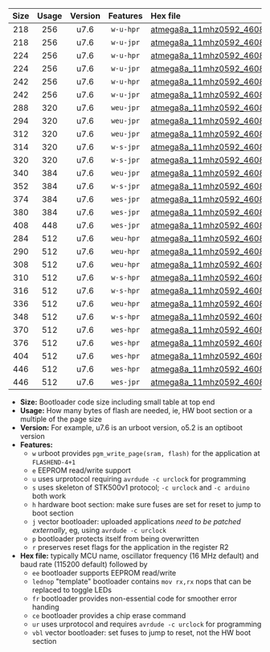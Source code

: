 |Size|Usage|Version|Features|Hex file|
|:-:|:-:|:-:|:-:|:--|
|218|256|u7.6|`w-u-hpr`|[atmega8a_11mhz0592_460800bps_ur.hex](https://raw.githubusercontent.com/stefanrueger/urboot/main/bootloaders/atmega8a/fcpu_11mhz0592/460800_bps/atmega8a_11mhz0592_460800bps_ur.hex)|
|218|256|u7.6|`w-u-jpr`|[atmega8a_11mhz0592_460800bps_ur_vbl.hex](https://raw.githubusercontent.com/stefanrueger/urboot/main/bootloaders/atmega8a/fcpu_11mhz0592/460800_bps/atmega8a_11mhz0592_460800bps_ur_vbl.hex)|
|224|256|u7.6|`w-u-hpr`|[atmega8a_11mhz0592_460800bps_lednop_ur.hex](https://raw.githubusercontent.com/stefanrueger/urboot/main/bootloaders/atmega8a/fcpu_11mhz0592/460800_bps/atmega8a_11mhz0592_460800bps_lednop_ur.hex)|
|224|256|u7.6|`w-u-jpr`|[atmega8a_11mhz0592_460800bps_lednop_ur_vbl.hex](https://raw.githubusercontent.com/stefanrueger/urboot/main/bootloaders/atmega8a/fcpu_11mhz0592/460800_bps/atmega8a_11mhz0592_460800bps_lednop_ur_vbl.hex)|
|242|256|u7.6|`w-u-hpr`|[atmega8a_11mhz0592_460800bps_lednop_fr_ur.hex](https://raw.githubusercontent.com/stefanrueger/urboot/main/bootloaders/atmega8a/fcpu_11mhz0592/460800_bps/atmega8a_11mhz0592_460800bps_lednop_fr_ur.hex)|
|242|256|u7.6|`w-u-jpr`|[atmega8a_11mhz0592_460800bps_lednop_fr_ur_vbl.hex](https://raw.githubusercontent.com/stefanrueger/urboot/main/bootloaders/atmega8a/fcpu_11mhz0592/460800_bps/atmega8a_11mhz0592_460800bps_lednop_fr_ur_vbl.hex)|
|288|320|u7.6|`weu-jpr`|[atmega8a_11mhz0592_460800bps_ee_ur_vbl.hex](https://raw.githubusercontent.com/stefanrueger/urboot/main/bootloaders/atmega8a/fcpu_11mhz0592/460800_bps/atmega8a_11mhz0592_460800bps_ee_ur_vbl.hex)|
|294|320|u7.6|`weu-jpr`|[atmega8a_11mhz0592_460800bps_ee_lednop_ur_vbl.hex](https://raw.githubusercontent.com/stefanrueger/urboot/main/bootloaders/atmega8a/fcpu_11mhz0592/460800_bps/atmega8a_11mhz0592_460800bps_ee_lednop_ur_vbl.hex)|
|312|320|u7.6|`weu-jpr`|[atmega8a_11mhz0592_460800bps_ee_lednop_fr_ur_vbl.hex](https://raw.githubusercontent.com/stefanrueger/urboot/main/bootloaders/atmega8a/fcpu_11mhz0592/460800_bps/atmega8a_11mhz0592_460800bps_ee_lednop_fr_ur_vbl.hex)|
|314|320|u7.6|`w-s-jpr`|[atmega8a_11mhz0592_460800bps_vbl.hex](https://raw.githubusercontent.com/stefanrueger/urboot/main/bootloaders/atmega8a/fcpu_11mhz0592/460800_bps/atmega8a_11mhz0592_460800bps_vbl.hex)|
|320|320|u7.6|`w-s-jpr`|[atmega8a_11mhz0592_460800bps_lednop_vbl.hex](https://raw.githubusercontent.com/stefanrueger/urboot/main/bootloaders/atmega8a/fcpu_11mhz0592/460800_bps/atmega8a_11mhz0592_460800bps_lednop_vbl.hex)|
|340|384|u7.6|`weu-jpr`|[atmega8a_11mhz0592_460800bps_ee_lednop_fr_ce_ur_vbl.hex](https://raw.githubusercontent.com/stefanrueger/urboot/main/bootloaders/atmega8a/fcpu_11mhz0592/460800_bps/atmega8a_11mhz0592_460800bps_ee_lednop_fr_ce_ur_vbl.hex)|
|352|384|u7.6|`w-s-jpr`|[atmega8a_11mhz0592_460800bps_lednop_fr_vbl.hex](https://raw.githubusercontent.com/stefanrueger/urboot/main/bootloaders/atmega8a/fcpu_11mhz0592/460800_bps/atmega8a_11mhz0592_460800bps_lednop_fr_vbl.hex)|
|374|384|u7.6|`wes-jpr`|[atmega8a_11mhz0592_460800bps_ee_vbl.hex](https://raw.githubusercontent.com/stefanrueger/urboot/main/bootloaders/atmega8a/fcpu_11mhz0592/460800_bps/atmega8a_11mhz0592_460800bps_ee_vbl.hex)|
|380|384|u7.6|`wes-jpr`|[atmega8a_11mhz0592_460800bps_ee_lednop_vbl.hex](https://raw.githubusercontent.com/stefanrueger/urboot/main/bootloaders/atmega8a/fcpu_11mhz0592/460800_bps/atmega8a_11mhz0592_460800bps_ee_lednop_vbl.hex)|
|408|448|u7.6|`wes-jpr`|[atmega8a_11mhz0592_460800bps_ee_lednop_fr_vbl.hex](https://raw.githubusercontent.com/stefanrueger/urboot/main/bootloaders/atmega8a/fcpu_11mhz0592/460800_bps/atmega8a_11mhz0592_460800bps_ee_lednop_fr_vbl.hex)|
|284|512|u7.6|`weu-hpr`|[atmega8a_11mhz0592_460800bps_ee_ur.hex](https://raw.githubusercontent.com/stefanrueger/urboot/main/bootloaders/atmega8a/fcpu_11mhz0592/460800_bps/atmega8a_11mhz0592_460800bps_ee_ur.hex)|
|290|512|u7.6|`weu-hpr`|[atmega8a_11mhz0592_460800bps_ee_lednop_ur.hex](https://raw.githubusercontent.com/stefanrueger/urboot/main/bootloaders/atmega8a/fcpu_11mhz0592/460800_bps/atmega8a_11mhz0592_460800bps_ee_lednop_ur.hex)|
|308|512|u7.6|`weu-hpr`|[atmega8a_11mhz0592_460800bps_ee_lednop_fr_ur.hex](https://raw.githubusercontent.com/stefanrueger/urboot/main/bootloaders/atmega8a/fcpu_11mhz0592/460800_bps/atmega8a_11mhz0592_460800bps_ee_lednop_fr_ur.hex)|
|310|512|u7.6|`w-s-hpr`|[atmega8a_11mhz0592_460800bps.hex](https://raw.githubusercontent.com/stefanrueger/urboot/main/bootloaders/atmega8a/fcpu_11mhz0592/460800_bps/atmega8a_11mhz0592_460800bps.hex)|
|316|512|u7.6|`w-s-hpr`|[atmega8a_11mhz0592_460800bps_lednop.hex](https://raw.githubusercontent.com/stefanrueger/urboot/main/bootloaders/atmega8a/fcpu_11mhz0592/460800_bps/atmega8a_11mhz0592_460800bps_lednop.hex)|
|336|512|u7.6|`weu-hpr`|[atmega8a_11mhz0592_460800bps_ee_lednop_fr_ce_ur.hex](https://raw.githubusercontent.com/stefanrueger/urboot/main/bootloaders/atmega8a/fcpu_11mhz0592/460800_bps/atmega8a_11mhz0592_460800bps_ee_lednop_fr_ce_ur.hex)|
|348|512|u7.6|`w-s-hpr`|[atmega8a_11mhz0592_460800bps_lednop_fr.hex](https://raw.githubusercontent.com/stefanrueger/urboot/main/bootloaders/atmega8a/fcpu_11mhz0592/460800_bps/atmega8a_11mhz0592_460800bps_lednop_fr.hex)|
|370|512|u7.6|`wes-hpr`|[atmega8a_11mhz0592_460800bps_ee.hex](https://raw.githubusercontent.com/stefanrueger/urboot/main/bootloaders/atmega8a/fcpu_11mhz0592/460800_bps/atmega8a_11mhz0592_460800bps_ee.hex)|
|376|512|u7.6|`wes-hpr`|[atmega8a_11mhz0592_460800bps_ee_lednop.hex](https://raw.githubusercontent.com/stefanrueger/urboot/main/bootloaders/atmega8a/fcpu_11mhz0592/460800_bps/atmega8a_11mhz0592_460800bps_ee_lednop.hex)|
|404|512|u7.6|`wes-hpr`|[atmega8a_11mhz0592_460800bps_ee_lednop_fr.hex](https://raw.githubusercontent.com/stefanrueger/urboot/main/bootloaders/atmega8a/fcpu_11mhz0592/460800_bps/atmega8a_11mhz0592_460800bps_ee_lednop_fr.hex)|
|446|512|u7.6|`wes-hpr`|[atmega8a_11mhz0592_460800bps_ee_lednop_fr_ce.hex](https://raw.githubusercontent.com/stefanrueger/urboot/main/bootloaders/atmega8a/fcpu_11mhz0592/460800_bps/atmega8a_11mhz0592_460800bps_ee_lednop_fr_ce.hex)|
|446|512|u7.6|`wes-jpr`|[atmega8a_11mhz0592_460800bps_ee_lednop_fr_ce_vbl.hex](https://raw.githubusercontent.com/stefanrueger/urboot/main/bootloaders/atmega8a/fcpu_11mhz0592/460800_bps/atmega8a_11mhz0592_460800bps_ee_lednop_fr_ce_vbl.hex)|

- **Size:** Bootloader code size including small table at top end
- **Usage:** How many bytes of flash are needed, ie, HW boot section or a multiple of the page size
- **Version:** For example, u7.6 is an urboot version, o5.2 is an optiboot version
- **Features:**
  + `w` urboot provides `pgm_write_page(sram, flash)` for the application at `FLASHEND-4+1`
  + `e` EEPROM read/write support
  + `u` uses urprotocol requiring `avrdude -c urclock` for programming
  + `s` uses skeleton of STK500v1 protocol; `-c urclock` and `-c arduino` both work
  + `h` hardware boot section: make sure fuses are set for reset to jump to boot section
  + `j` vector bootloader: uploaded applications *need to be patched externally*, eg, using `avrdude -c urclock`
  + `p` bootloader protects itself from being overwritten
  + `r` preserves reset flags for the application in the register R2
- **Hex file:** typically MCU name, oscillator frequency (16 MHz default) and baud rate (115200 default) followed by
  + `ee` bootloader supports EEPROM read/write
  + `lednop` "template" bootloader contains `mov rx,rx` nops that can be replaced to toggle LEDs
  + `fr` bootloader provides non-essential code for smoother error handing
  + `ce` bootloader provides a chip erase command
  + `ur` uses urprotocol and requires `avrdude -c urclock` for programming
  + `vbl` vector bootloader: set fuses to jump to reset, not the HW boot section
